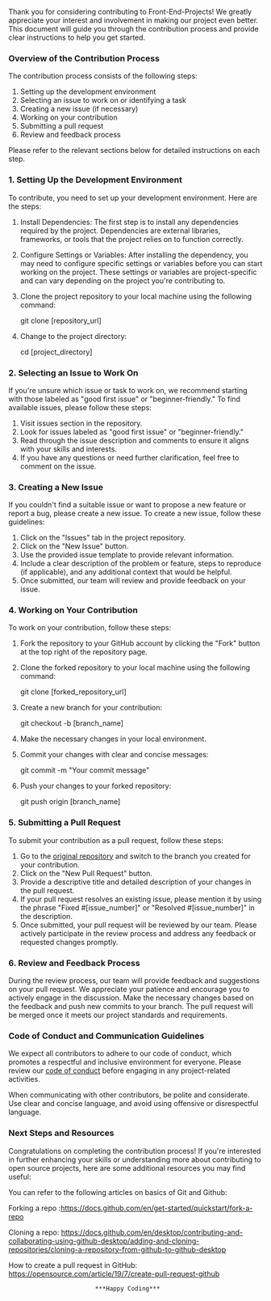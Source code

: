 Thank you for considering contributing to Front-End-Projects! We greatly appreciate your interest and involvement in making our project even better. This document will guide you through the contribution process and provide clear instructions to help you get started.

### Overview of the Contribution Process

The contribution process consists of the following steps:

1. Setting up the development environment
2. Selecting an issue to work on or identifying a task
3. Creating a new issue (if necessary)
4. Working on your contribution
5. Submitting a pull request
6. Review and feedback process

Please refer to the relevant sections below for detailed instructions on each step.

### 1. Setting Up the Development Environment

To contribute, you need to set up your development environment. Here are the steps:

1. Install Dependencies: The first step is to install any dependencies required by the project. Dependencies are external libraries, frameworks, or tools that the project relies on to function correctly.
2. Configure Settings or Variables: After installing the dependency, you may need to configure specific settings or variables before you can start working on the project. These settings or variables are project-specific and can vary depending on the project you're contributing to.
3. Clone the project repository to your local machine using the following command:

   git clone [repository_url]

4. Change to the project directory:

   cd [project_directory]

### 2. Selecting an Issue to Work On

If you're unsure which issue or task to work on, we recommend starting with those labeled as "good first issue" or "beginner-friendly." To find available issues, please follow these steps:

1. Visit issues section in the repository.
2. Look for issues labeled as "good first issue" or "beginner-friendly."
3. Read through the issue description and comments to ensure it aligns with your skills and interests.
4. If you have any questions or need further clarification, feel free to comment on the issue.

### 3. Creating a New Issue

If you couldn't find a suitable issue or want to propose a new feature or report a bug, please create a new issue. To create a new issue, follow these guidelines:

1. Click on the "Issues" tab in the project repository.
2. Click on the "New Issue" button.
3. Use the provided issue template to provide relevant information.
4. Include a clear description of the problem or feature, steps to reproduce (if applicable), and any additional context that would be helpful.
5. Once submitted, our team will review and provide feedback on your issue.

### 4. Working on Your Contribution

To work on your contribution, follow these steps:

1. Fork the repository to your GitHub account by clicking the "Fork" button at the top right of the repository page.
2. Clone the forked repository to your local machine using the following command:

   git clone [forked_repository_url]

3. Create a new branch for your contribution:

   git checkout -b [branch_name]

4. Make the necessary changes in your local environment.
5. Commit your changes with clear and concise messages:

   git commit -m "Your commit message"

6. Push your changes to your forked repository:

   git push origin [branch_name]

### 5. Submitting a Pull Request

To submit your contribution as a pull request, follow these steps:

1. Go to the [original repository](https://github.com/TusharKesarwani/Front-End-Projects) and switch to the branch you created for your contribution.
2. Click on the "New Pull Request" button.
3. Provide a descriptive title and detailed description of your changes in the pull request.
4. If your pull request resolves an existing issue, please mention it by using the phrase "Fixed #[issue_number]" or "Resolved #[issue_number]" in the description.
5. Once submitted, your pull request will be reviewed by our team. Please actively participate in the review process and address any feedback or requested changes promptly.

### 6. Review and Feedback Process

During the review process, our team will provide feedback and suggestions on your pull request. We appreciate your patience and encourage you to actively engage in the discussion. Make the necessary changes based on the feedback and push new commits to your branch. The pull request will be merged once it meets our project standards and requirements.

### Code of Conduct and Communication Guidelines

We expect all contributors to adhere to our code of conduct, which promotes a respectful and inclusive environment for everyone. Please review our [code of conduct](https://github.com/TusharKesarwani/Front-End-Projects/blob/main/Code_of_conduct.md) before engaging in any project-related activities.

When communicating with other contributors, be polite and considerate. Use clear and concise language, and avoid using offensive or disrespectful language.

### Next Steps and Resources

Congratulations on completing the contribution process! If you're interested in further enhancing your skills or understanding more about contributing to open source projects, here are some additional resources you may find useful:

You can refer to the following articles on basics of Git and Github:

Forking a repo :https://docs.github.com/en/get-started/quickstart/fork-a-repo

Cloning a repo: https://docs.github.com/en/desktop/contributing-and-collaborating-using-github-desktop/adding-and-cloning-repositories/cloning-a-repository-from-github-to-github-desktop

How to create a pull request in GitHub: https://opensource.com/article/19/7/create-pull-request-github

                            ***Happy Coding***
